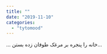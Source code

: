 ```yaml
---
title: ""
date: "2019-11-10"
categories: 
  - "tytomood"
---
```


... خانه را پنجره بر مرغک طوفان زده بستن...
